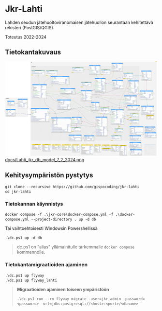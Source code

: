 # Jkr-Lahti

Lahden seudun jätehuoltoviranomaisen jätehuollon seurantaan kehitettävä rekisteri (PostGIS/QGIS).

Toteutus 2022-2024

## Tietokantakuvaus

![docs/Lahti_jkr_db_model_7_2_2024.png](docs/Lahti_jkr_db_model_7_2_2024.png)
[docs/Lahti_jkr_db_model_7_2_2024.png](docs/Lahti_jkr_db_model_7_2_2024.png)


## Kehitysympäristön pystytys

```shell
git clone --recursive https://github.com/gispocoding/jkr-lahti
cd jkr-lahti
```
### Tietokannan käynnistys
```
docker compose -f .\jkr-core\docker-compose.yml -f .\docker-compose.yml --project-directory . up -d db
```
Tai vaihtoehtoisesti Windowsin Powershellissä
```
.\dc.ps1 up -d db
```

> dc.ps1 on "alias" yllämainitulle tarkemmalle `docker compose` kommennolle.

### Tietokantamigraatioiden ajaminen

```
.\dc.ps1 up flyway
.\dc.ps1 up flyway_lahti
```

> **Migraatioiden ajaminen toiseen ympäristöön**
> ```
> .\dc.ps1 run --rm flyway migrate -user=jkr_admin -password=<password> -url=jdbc:postgresql://<host>:<port>/<dbname>
> ```

